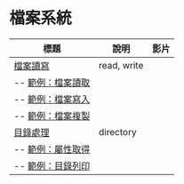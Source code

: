 # 檔案系統

| 標題  |  說明  |  影片  |
|--------|-----------|-------|
| [檔案讀寫](fileReadWrite.html) | read, write | |
| -- [範例：檔案讀取](fileRead.html) |  | |
| -- [範例：檔案寫入](fileWrite.html) |  | |
| -- [範例：檔案複製](fileCopy.html) |  | |
| [目錄處理](directory.html) | directory | |
| -- [範例：屬性取得](dirState.html) |  | |
| -- [範例：目錄列印](dirList.html) |  | |
